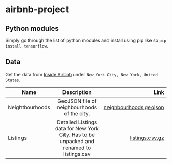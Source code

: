 # airbnb-project

## Python modules
Simply go through the list of python modules and install using pip like so `pip install tensorflow`.

## Data
Get the data from [Inside Airbnb](http://insideairbnb.com/get-the-data.html) under `New York City, New York, United States`.

| Name   |      Description    |  Link |
|----------|:-------------:|------:|
| Neightbourhoods|  	GeoJSON file of neighbourhoods of the city. | [neighbourhoods.geojson](http://data.insideairbnb.com/united-states/ny/new-york-city/2019-08-06/visualisations/neighbourhoods.geojson) |
| Listings |    	Detailed Listings data for New York City. Has to be unpacked and renamed to listings.csv   |   [listings.csv.gz](http://data.insideairbnb.com/united-states/ny/new-york-city/2019-08-06/data/listings.csv.gz) |
